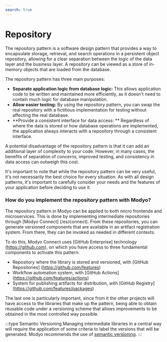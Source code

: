```yaml
---
search: true
---
```


# Repository

The repository pattern is a software design pattern that provides a way to encapsulate storage, retrieval, and search operations in a persistent object repository, allowing for a clear separation between the logic of the data layer and the business layer. A repository can be viewed as a store of in-memory objects that are loaded from the database.

The repository pattern has three main purposes:

- **Separate application logic from database logic:** This allows application code to be written and maintained more efficiently, as it doesn't need to contain much logic for database manipulation.
- **Allow easier testing:** By using the repository pattern, you can swap the real repository with a fictitious implementation for testing without affecting the real database.
- **Provide a consistent interface for data access: ** Regardless of where the data is stored or how database operations are implemented, the application always interacts with a repository through a consistent interface.

A potential disadvantage of the repository pattern is that it can add an additional layer of complexity to your code. However, in many cases, the benefits of separation of concerns, improved testing, and consistency in data access can outweigh this cost.

It's important to note that while the repository pattern can be very useful, it's not necessarily the best choice for every situation. As with all design patterns, it's important to carefully consider your needs and the features of your application before deciding to use it.

### How do you implement the repository pattern with Modyo?

The repository pattern in Modyo can be applied to both micro frontends and microservices. This is done by implementing intermediate repositories through [Modyo Connect] (/es/connect). From these repositories, you can generate versioned components that are available in an artifact registration system. From there, they can be invoked as needed in different contexts.

To do this, Modyo Connect uses [GitHub Enterprise] technology (https://github.com), on which you have access to three fundamental components to activate this pattern:
- Repository where the library is stored and versioned, with [GitHub Repositories] (https://github.com/features)
- Workflow automation system, with [GitHub Actions] (https://github.com/features/actions)
- System for publishing artifacts for distribution, with [GitHub Registry] (https://github.com/features/packages)

The last one is particularly important, since from it the other projects will have access to the libraries that make up the pattern, being able to obtain reusable code under a versioning scheme that allows improvements to be obtained in the most controlled way possible.

:::type Semantic Versioning
Managing intermediate libraries in a central way will require the application of some criteria to label the versions that will be generated. Modyo recommends the use of [semantic versioning](https://semver.org/lang/es/).
::: 

